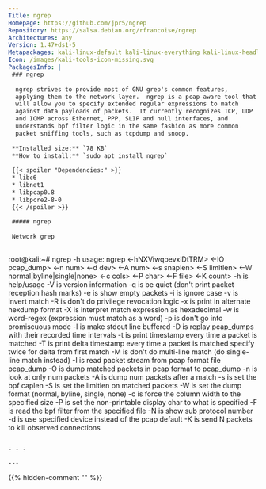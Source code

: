 ```yaml
---
Title: ngrep
Homepage: https://github.com/jpr5/ngrep
Repository: https://salsa.debian.org/rfrancoise/ngrep
Architectures: any
Version: 1.47+ds1-5
Metapackages: kali-linux-default kali-linux-everything kali-linux-headless kali-linux-large 
Icon: /images/kali-tools-icon-missing.svg
PackagesInfo: |
 ### ngrep
 
  ngrep strives to provide most of GNU grep's common features,
  applying them to the network layer.  ngrep is a pcap-aware tool that
  will allow you to specify extended regular expressions to match
  against data payloads of packets.  It currently recognizes TCP, UDP
  and ICMP across Ethernet, PPP, SLIP and null interfaces, and
  understands bpf filter logic in the same fashion as more common
  packet sniffing tools, such as tcpdump and snoop.
 
 **Installed size:** `78 KB`  
 **How to install:** `sudo apt install ngrep`  
 
 {{< spoiler "Dependencies:" >}}
 * libc6 
 * libnet1 
 * libpcap0.8 
 * libpcre2-8-0 
 {{< /spoiler >}}
 
 ##### ngrep
 
 Network grep
 
 ```
 root@kali:~# ngrep -h
 usage: ngrep <-hNXViwqpevxlDtTRM> <-IO pcap_dump> <-n num> <-d dev> <-A num>
              <-s snaplen> <-S limitlen> <-W normal|byline|single|none> <-c cols>
              <-P char> <-F file>             <-K count>
              <match expression> <bpf filter>
    -h  is help/usage
    -V  is version information
    -q  is be quiet (don't print packet reception hash marks)
    -e  is show empty packets
    -i  is ignore case
    -v  is invert match
    -R  is don't do privilege revocation logic
    -x  is print in alternate hexdump format
    -X  is interpret match expression as hexadecimal
    -w  is word-regex (expression must match as a word)
    -p  is don't go into promiscuous mode
    -l  is make stdout line buffered
    -D  is replay pcap_dumps with their recorded time intervals
    -t  is print timestamp every time a packet is matched
    -T  is print delta timestamp every time a packet is matched
          specify twice for delta from first match
    -M  is don't do multi-line match (do single-line match instead)
    -I  is read packet stream from pcap format file pcap_dump
    -O  is dump matched packets in pcap format to pcap_dump
    -n  is look at only num packets
    -A  is dump num packets after a match
    -s  is set the bpf caplen
    -S  is set the limitlen on matched packets
    -W  is set the dump format (normal, byline, single, none)
    -c  is force the column width to the specified size
    -P  is set the non-printable display char to what is specified
    -F  is read the bpf filter from the specified file
    -N  is show sub protocol number
    -d  is use specified device instead of the pcap default
    -K  is send N packets to kill observed connections
 ```
 
 - - -
 
---
```

{{% hidden-comment "<!--Do not edit anything above this line-->" %}}
